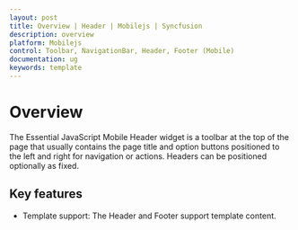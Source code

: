 ```yaml
---
layout: post
title: Overview | Header | Mobilejs | Syncfusion
description: overview
platform: Mobilejs
control: Toolbar, NavigationBar, Header, Footer (Mobile)
documentation: ug
keywords: template
---
```


# Overview

The Essential JavaScript Mobile Header widget is a toolbar at the top of the page that usually contains the page title and option buttons positioned to the left and right for navigation or actions. Headers can be positioned optionally as fixed. 

## Key features

* Template support: The Header and Footer support template content.
